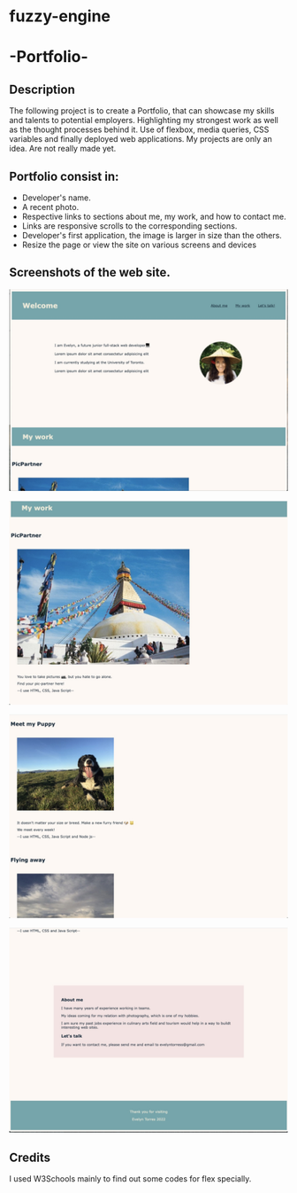 # fuzzy-engine

# -Portfolio-
## Description

The following project is to create a Portfolio, that can showcase my skills and talents to potential employers.
Highlighting my strongest work as well as the thought processes behind it. 
Use of flexbox, media queries, CSS variables and finally deployed web applications.
My projects are only an idea. Are not really made yet.

## Portfolio consist in:
- Developer's name. 
- A recent photo. 
- Respective links to sections about me, my work, and how to contact me.
- Links are responsive scrolls to the corresponding sections.
- Developer's first application, the image is larger in size than the others.
- Resize the page or view the site on various screens and devices


## Screenshots of the web site.

![](Assets/images/web-site1.jpeg)

![](./assets/images/web-site2.jpeg)


![](./assets/images/web-site3.jpeg)


![](./assets/images/web-site4.jpeg)




## Credits
I used W3Schools mainly to find out some codes for flex specially.

